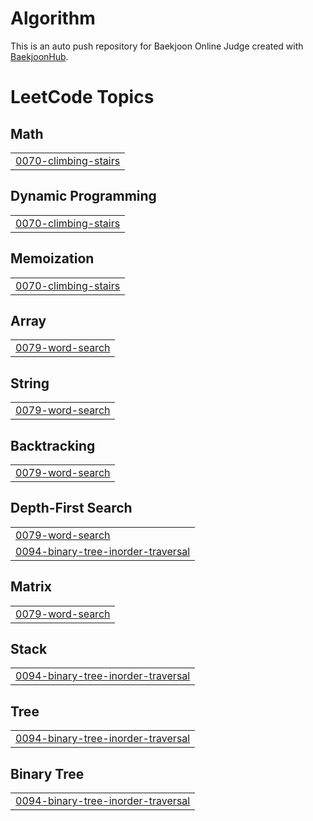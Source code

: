# Algorithm
This is an auto push repository for Baekjoon Online Judge created with [BaekjoonHub](https://github.com/BaekjoonHub/BaekjoonHub).

<!---LeetCode Topics Start-->
# LeetCode Topics
## Math
|  |
| ------- |
| [0070-climbing-stairs](https://github.com/sumyeom/Algorithm/tree/master/0070-climbing-stairs) |
## Dynamic Programming
|  |
| ------- |
| [0070-climbing-stairs](https://github.com/sumyeom/Algorithm/tree/master/0070-climbing-stairs) |
## Memoization
|  |
| ------- |
| [0070-climbing-stairs](https://github.com/sumyeom/Algorithm/tree/master/0070-climbing-stairs) |
## Array
|  |
| ------- |
| [0079-word-search](https://github.com/sumyeom/Algorithm/tree/master/0079-word-search) |
## String
|  |
| ------- |
| [0079-word-search](https://github.com/sumyeom/Algorithm/tree/master/0079-word-search) |
## Backtracking
|  |
| ------- |
| [0079-word-search](https://github.com/sumyeom/Algorithm/tree/master/0079-word-search) |
## Depth-First Search
|  |
| ------- |
| [0079-word-search](https://github.com/sumyeom/Algorithm/tree/master/0079-word-search) |
| [0094-binary-tree-inorder-traversal](https://github.com/sumyeom/Algorithm/tree/master/0094-binary-tree-inorder-traversal) |
## Matrix
|  |
| ------- |
| [0079-word-search](https://github.com/sumyeom/Algorithm/tree/master/0079-word-search) |
## Stack
|  |
| ------- |
| [0094-binary-tree-inorder-traversal](https://github.com/sumyeom/Algorithm/tree/master/0094-binary-tree-inorder-traversal) |
## Tree
|  |
| ------- |
| [0094-binary-tree-inorder-traversal](https://github.com/sumyeom/Algorithm/tree/master/0094-binary-tree-inorder-traversal) |
## Binary Tree
|  |
| ------- |
| [0094-binary-tree-inorder-traversal](https://github.com/sumyeom/Algorithm/tree/master/0094-binary-tree-inorder-traversal) |
<!---LeetCode Topics End-->